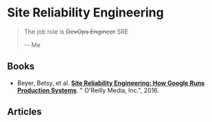 # Site Reliability Engineering

> The job role is ~~DevOps Engineer~~ SRE
>
> -- Me

## Books

- Beyer, Betsy, et al. [__Site Reliability Engineering: How Google Runs Production Systems__](https://landing.google.com/sre/books/). " O'Reilly Media, Inc.", 2016.

## Articles
